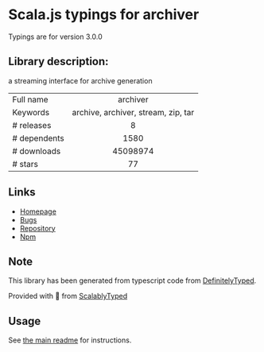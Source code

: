 
# Scala.js typings for archiver

Typings are for version 3.0.0

## Library description:
a streaming interface for archive generation

|                    |                 |
| ------------------ | :-------------: |
| Full name          | archiver |
| Keywords           | archive, archiver, stream, zip, tar |
| # releases         | 8 |
| # dependents       | 1580 |
| # downloads        | 45098974 |
| # stars            | 77 |

## Links
- [Homepage](https://github.com/archiverjs/node-archiver)
- [Bugs](https://github.com/archiverjs/node-archiver/issues)
- [Repository](https://github.com/archiverjs/node-archiver)
- [Npm](https://www.npmjs.com/package/archiver)
    


## Note
This library has been generated from typescript code from [DefinitelyTyped](https://definitelytyped.org).

Provided with :purple_heart: from [ScalablyTyped](https://github.com/oyvindberg/ScalablyTyped)

## Usage
See [the main readme](../../readme.md) for instructions.


